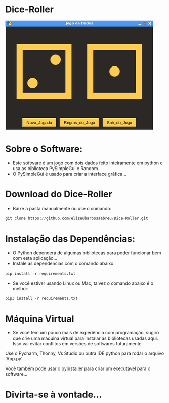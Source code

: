 # Dice-Roller
<img src="images/image.png" />

# Sobre o Software:

* Este software é um jogo com dois dados feito inteiramente em python e usa as biblioteca PySimpleGui e Random.
* O PySimpleGui é usado para criar a interface gráfica...

# Download do Dice-Roller
* Baixe a pasta manualmente ou use o comando:
~~~python
git clone https://github.com/elizeubarbosaabreu/Dice-Roller.git
~~~

# Instalação das Dependências:

* O Python dependerá de algumas bibliotecas para poder funcionar bem com esta aplicação...
* Instale as dependencias com o comando abaixo:
~~~python
pip install -r requirements.txt
~~~
* Se você estiver usando Linux ou Mac, talvez o comando abaixo é o melhor: 
~~~python
pip3 install -r requirements.txt
~~~


# Máquina Virtual
* Se você tem um pouco mais de experiência com programação, sugiro que crie uma máquina virtual para instalar as bibliotecas usadas aqui. Isso vai evitar conflitos em versões de softwares futuramente.

Use o Pycharm, Thonny, Vs Studio ou outra IDE python para rodar o arquivo 'App.py'...

Você também pode usar o <a href="https://www.pyinstaller.org/">pyinstaller</a> para criar um executável para o software...

# Divirta-se à vontade...
